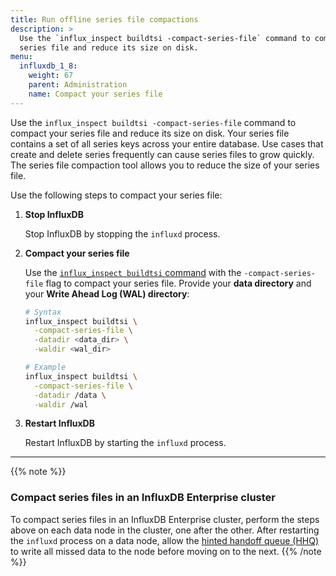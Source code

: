 ```yaml
---
title: Run offline series file compactions
description: >
  Use the `influx_inspect buildtsi -compact-series-file` command to compact your
  series file and reduce its size on disk.
menu:
  influxdb_1_8:
    weight: 67
    parent: Administration
    name: Compact your series file
---
```


Use the `influx_inspect buildtsi -compact-series-file` command to compact your
series file and reduce its size on disk.
Your series file contains a set of all series keys across your entire database.
Use cases that create and delete series frequently can cause series files to grow quickly.
The series file compaction tool allows you to reduce the size of your series file.

Use the following steps to compact your series file:

1.  **Stop InfluxDB**

    Stop InfluxDB by stopping the `influxd` process.

2.  **Compact your series file**

    Use the [`influx_inspect buildtsi` command](/influxdb/v1.8/tools/influx_inspect/#buildtsi)
    with the `-compact-series-file` flag to compact your series file.
    Provide your **data directory** and your **Write Ahead Log (WAL) directory**:

    ```sh
    # Syntax
    influx_inspect buildtsi \
      -compact-series-file \
      -datadir <data_dir> \
      -waldir <wal_dir>

    # Example
    influx_inspect buildtsi \
      -compact-series-file \
      -datadir /data \
      -waldir /wal
    ```

3. **Restart InfluxDB**

    Restart InfluxDB by starting the `influxd` process.

---

{{% note %}}
### Compact series files in an InfluxDB Enterprise cluster
To compact series files in an InfluxDB Enterprise cluster, perform the steps
above on each data node in the cluster, one after the other.
After restarting the `influxd` process on a data node, allow the
[hinted handoff queue (HHQ)](/enterprise_influxdb/latest/concepts/clustering/#hinted-handoff)
to write all missed data to the node before moving on to the next.
{{% /note %}}
